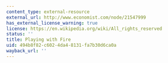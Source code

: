 ```yaml
---
content_type: external-resource
external_url: http://www.economist.com/node/21547999
has_external_license_warning: true
license: https://en.wikipedia.org/wiki/All_rights_reserved
status: ''
title: Playing with Fire
uid: 494b8f82-c602-4da4-8131-fa7b30d6ca0a
wayback_url: ''
---
```


